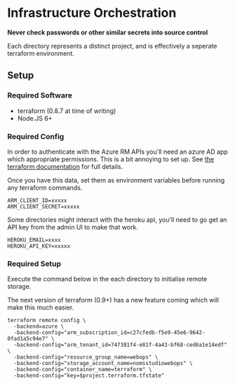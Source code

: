 # Infrastructure Orchestration

**Never check passwords or other similar secrets into source control**

Each directory represents a distinct project, and is effectively a seperate terraform environment.

## Setup

### Required Software

 * terraform (0.8.7 at time of writing)
 * Node.JS 6+

### Required Config

In order to authenticate with the Azure RM APIs you'll need an azure AD app which appropriate permissions. This is a bit annoying to set up. See [the terraform documentation](https://www.terraform.io/docs/providers/azurerm/index.html#creating-credentials) for full details.

Once you have this data, set them as environment variables before running any terraform commands.

```
ARM_CLIENT_ID=xxxxx
ARM_CLIENT_SECRET=xxxxx
```

Some directories might interact with the heroku api, you'll need to go get an API key from the admin UI to make that work.

```
HEROKU_EMAIL=xxxx
HEROKU_API_KEY=xxxxx
```

### Required Setup

Execute the command below in the each directory to initialise remote storage.

The next version of terraform (0.9+) has a new feature coming which will make this much easier.

```
terraform remote config \
  -backend=azure \
  -backend-config="arm_subscription_id=c27cfedb-f5e9-45e6-9642-0fad1a5c94e7" \
  -backend-config="arm_tenant_id=747381f4-e81f-4a43-bf68-ced6a1e14edf" \
  -backend-config="resource_group_name=webops" \
  -backend-config="storage_account_name=nomsstudiowebops" \
  -backend-config="container_name=terraform" \
  -backend-config="key=$project.terraform.tfstate"
```
